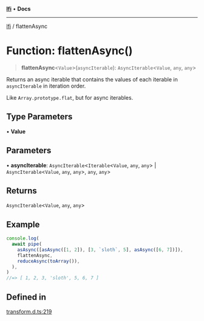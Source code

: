 [**lfi**](../readme.md) • **Docs**

***

[lfi](../globals.md) / flattenAsync

# Function: flattenAsync()

> **flattenAsync**\<`Value`\>(`asyncIterable`): `AsyncIterable`\<`Value`, `any`, `any`\>

Returns an async iterable that contains the values of each iterable in
`asyncIterable` in iteration order.

Like `Array.prototype.flat`, but for async iterables.

## Type Parameters

• **Value**

## Parameters

• **asyncIterable**: `AsyncIterable`\<`Iterable`\<`Value`, `any`, `any`\> \| `AsyncIterable`\<`Value`, `any`, `any`\>, `any`, `any`\>

## Returns

`AsyncIterable`\<`Value`, `any`, `any`\>

## Example

```js
console.log(
  await pipe(
    asAsync([asAsync([1, 2]), [3, `sloth`, 5], asAsync([6, 7])]),
    flattenAsync,
    reduceAsync(toArray()),
  ),
)
//=> [ 1, 2, 3, 'sloth', 5, 6, 7 ]
```

## Defined in

[transform.d.ts:219](https://github.com/TomerAberbach/lfi/blob/d7a0f90dd72245d6efd6bd97c58a78b3f3028f25/src/operations/transform.d.ts#L219)
